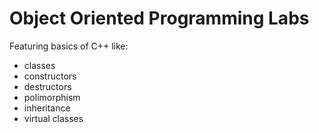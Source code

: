 # Object Oriented Programming Labs
Featuring basics of C++ like:
* classes
* constructors
* destructors
* polimorphism
* inheritance
* virtual classes
